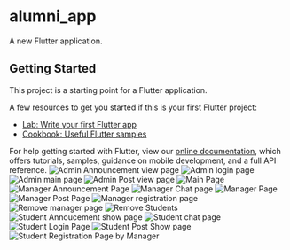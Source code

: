 # alumni_app

A new Flutter application.

## Getting Started

This project is a starting point for a Flutter application.

A few resources to get you started if this is your first Flutter project:

- [Lab: Write your first Flutter app](https://flutter.dev/docs/get-started/codelab)
- [Cookbook: Useful Flutter samples](https://flutter.dev/docs/cookbook)

For help getting started with Flutter, view our
[online documentation](https://flutter.dev/docs), which offers tutorials,
samples, guidance on mobile development, and a full API reference.
![Admin Announcement view page](https://user-images.githubusercontent.com/71585418/104744530-cf3f8e00-576e-11eb-9644-ef1ec02fa6f9.jpg)
![Admin login page](https://user-images.githubusercontent.com/71585418/104744729-0ca41b80-576f-11eb-8b45-375efeadad00.jpg)
![Admin main page](https://user-images.githubusercontent.com/71585418/104744925-4a08a900-576f-11eb-8893-620cbb96b24e.jpg)
![Admin Post view page](https://user-images.githubusercontent.com/71585418/104745047-745a6680-576f-11eb-8354-6a232851f770.jpg)
![Main Page](https://user-images.githubusercontent.com/71585418/104745207-a4096e80-576f-11eb-850f-bb40043e3a7c.jpg)
![Manager Announcement Page](https://user-images.githubusercontent.com/71585418/104745360-d2874980-576f-11eb-8a7c-bce4d9647d6d.jpg)
![Manager Chat page](https://user-images.githubusercontent.com/71585418/104745538-08c4c900-5770-11eb-8612-ec1c463311e2.jpg)
![Manager Page](https://user-images.githubusercontent.com/71585418/104745576-11b59a80-5770-11eb-91fc-96c36f041566.jpg)
![Manager Post Page](https://user-images.githubusercontent.com/71585418/104745816-4d506480-5770-11eb-81f0-dabe0895aeba.jpg)
![Manager registration page](https://user-images.githubusercontent.com/71585418/104745991-82f54d80-5770-11eb-97a6-7c13c173cce8.jpg)
![Remove manager page](https://user-images.githubusercontent.com/71585418/104746223-ce0f6080-5770-11eb-9ab0-83d688643266.jpg)
![Remove Students](https://user-images.githubusercontent.com/71585418/104746365-fc8d3b80-5770-11eb-9b25-db156bbf28b2.jpg)
![Student Annoucement show page](https://user-images.githubusercontent.com/71585418/104746464-25153580-5771-11eb-862a-5a4256f244a0.jpg)
![Student chat page](https://user-images.githubusercontent.com/71585418/104746704-758c9300-5771-11eb-860a-2de272b3573f.jpg)
![Student Login Page](https://user-images.githubusercontent.com/71585418/104746768-850bdc00-5771-11eb-96f2-33505c32c1a5.jpg)
![Student Post Show page](https://user-images.githubusercontent.com/71585418/104746994-cac8a480-5771-11eb-8624-5a6cb6718c51.jpg)
![Student Registration Page by Manager](https://user-images.githubusercontent.com/71585418/104747188-0bc0b900-5772-11eb-9668-88d5c407100b.jpg)
